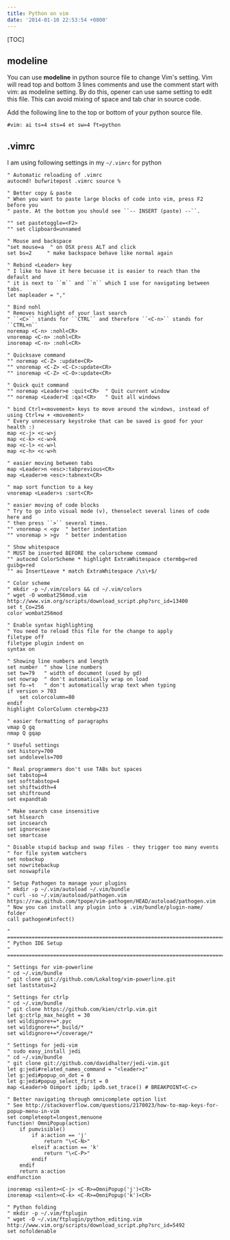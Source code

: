 ```yaml
---
title: Python on vim
date: '2014-01-10 22:53:54 +0800'
---
```

[TOC]

## modeline ##

You can use **modeline** in python source file to change Vim's setting. Vim will read top and bottom 3 lines comments and use the comment start with vim: as modeline setting. By do this, opener can use same setting to edit this file. This can avoid mixing of space and tab char in source code.

Add the following line to the top or bottom of your python source file.

    #vim: ai ts=4 sts=4 et sw=4 ft=python

## .vimrc ##

I am using following settings in my `~/.vimrc` for python

    " Automatic reloading of .vimrc
    autocmd! bufwritepost .vimrc source %

    " Better copy & paste
    " When you want to paste large blocks of code into vim, press F2 before you
    " paste. At the bottom you should see ``-- INSERT (paste) --``.

    "" set pastetoggle=<F2>
    "" set clipboard=unnamed

    " Mouse and backspace
    "set mouse=a  " on OSX press ALT and click
    set bs=2     " make backspace behave like normal again

    " Rebind <Leader> key
    " I like to have it here becuase it is easier to reach than the default and
    " it is next to ``m`` and ``n`` which I use for navigating between tabs.
    let mapleader = ","

    " Bind nohl
    " Removes highlight of your last search
    " ``<C>`` stands for ``CTRL`` and therefore ``<C-n>`` stands for ``CTRL+n``
    noremap <C-n> :nohl<CR>
    vnoremap <C-n> :nohl<CR>
    inoremap <C-n> :nohl<CR>

    " Quicksave command
    "" noremap <C-Z> :update<CR>
    "" vnoremap <C-Z> <C-C>:update<CR>
    "" inoremap <C-Z> <C-O>:update<CR>

    " Quick quit command
    "" noremap <Leader>e :quit<CR>  " Quit current window
    "" noremap <Leader>E :qa!<CR>   " Quit all windows

    " bind Ctrl+<movement> keys to move around the windows, instead of using Ctrl+w + <movement>
    " Every unnecessary keystroke that can be saved is good for your health :)
    map <c-j> <c-w>j
    map <c-k> <c-w>k
    map <c-l> <c-w>l
    map <c-h> <c-w>h

    " easier moving between tabs
    map <Leader>n <esc>:tabprevious<CR>
    map <Leader>m <esc>:tabnext<CR>

    " map sort function to a key
    vnoremap <Leader>s :sort<CR>

    " easier moving of code blocks
    " Try to go into visual mode (v), thenselect several lines of code here and
    " then press ``>`` several times.
    "" vnoremap < <gv  " better indentation
    "" vnoremap > >gv  " better indentation

    " Show whitespace
    " MUST be inserted BEFORE the colorscheme command
    "" autocmd ColorScheme * highlight ExtraWhitespace ctermbg=red guibg=red
    "" au InsertLeave * match ExtraWhitespace /\s\+$/

    " Color scheme
    " mkdir -p ~/.vim/colors && cd ~/.vim/colors
    " wget -O wombat256mod.vim http://www.vim.org/scripts/download_script.php?src_id=13400
    set t_Co=256
    color wombat256mod

    " Enable syntax highlighting
    " You need to reload this file for the change to apply
    filetype off
    filetype plugin indent on
    syntax on

    " Showing line numbers and length
    set number  " show line numbers
    set tw=79   " width of document (used by gd)
    set nowrap  " don't automatically wrap on load
    set fo-=t   " don't automatically wrap text when typing
    if version > 703
        set colorcolumn=80
    endif
    highlight ColorColumn ctermbg=233

    " easier formatting of paragraphs
    vmap Q gq
    nmap Q gqap

    " Useful settings
    set history=700
    set undolevels=700

    " Real programmers don't use TABs but spaces
    set tabstop=4
    set softtabstop=4
    set shiftwidth=4
    set shiftround
    set expandtab

    " Make search case insensitive
    set hlsearch
    set incsearch
    set ignorecase
    set smartcase

    " Disable stupid backup and swap files - they trigger too many events
    " for file system watchers
    set nobackup
    set nowritebackup
    set noswapfile

    " Setup Pathogen to manage your plugins
    " mkdir -p ~/.vim/autoload ~/.vim/bundle
    " curl -so ~/.vim/autoload/pathogen.vim https://raw.github.com/tpope/vim-pathogen/HEAD/autoload/pathogen.vim
    " Now you can install any plugin into a .vim/bundle/plugin-name/ folder
    call pathogen#infect()

    " ============================================================================
    " Python IDE Setup
    " ============================================================================

    " Settings for vim-powerline
    " cd ~/.vim/bundle
    " git clone git://github.com/Lokaltog/vim-powerline.git
    set laststatus=2

    " Settings for ctrlp
    " cd ~/.vim/bundle
    " git clone https://github.com/kien/ctrlp.vim.git
    let g:ctrlp_max_height = 30
    set wildignore+=*.pyc
    set wildignore+=*_build/*
    set wildignore+=*/coverage/*

    " Settings for jedi-vim
    " sudo easy_install jedi
    " cd ~/.vim/bundle
    " git clone git://github.com/davidhalter/jedi-vim.git
    let g:jedi#related_names_command = "<leader>z"
    let g:jedi#popup_on_dot = 0
    let g:jedi#popup_select_first = 0
    map <Leader>b Oimport ipdb; ipdb.set_trace() # BREAKPOINT<C-c>

    " Better navigating through omnicomplete option list
    " See http://stackoverflow.com/questions/2170023/how-to-map-keys-for-popup-menu-in-vim
    set completeopt=longest,menuone
    function! OmniPopup(action)
        if pumvisible()
            if a:action == 'j'
                return "\<C-N>"
            elseif a:action == 'k'
                return "\<C-P>"
            endif
        endif
        return a:action
    endfunction

    inoremap <silent><C-j> <C-R>=OmniPopup('j')<CR>
    inoremap <silent><C-k> <C-R>=OmniPopup('k')<CR>

    " Python folding
    " mkdir -p ~/.vim/ftplugin
    " wget -O ~/.vim/ftplugin/python_editing.vim http://www.vim.org/scripts/download_script.php?src_id=5492
    set nofoldenable


